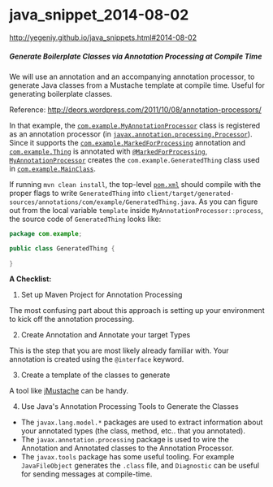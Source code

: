 java_snippet_2014-08-02
=======================

http://yegeniy.github.io/java_snippets.html#2014-08-02

##### Generate Boilerplate Classes via Annotation Processing at Compile Time

We will use an annotation and an accompanying annotation processor, to generate
Java classes from a Mustache template at compile time. Useful for
generating boilerplate classes.

Reference: <http://deors.wordpress.com/2011/10/08/annotation-processors/>

In that example, the
[`com.example.MyAnnotationProcessor`][MyAnnotationProcessor] class is registered
as an annotation processor (in
[`javax.annotation.processing.Processor`][Processor]). Since it supports the
[`com.example.MarkedForProcessing`][MarkedForProcessing] annotation and
[`com.example.Thing`][Thing] is annotated with
[`@MarkedForProcessing`][MarkedForProcessing],
[`MyAnnotationProcessor`][MyAnnotationProcessor] creates the
`com.example.GeneratedThing` class used in [`com.example.MainClass`][MainClass].

If running `mvn clean install`, the top-level [`pom.xml`][pom] should compile with
the proper flags to write `GeneratedThing` into 
`client/target/generated-sources/annotations/com/example/GeneratedThing.java`.
As you can figure out from the local variable `template` inside
`MyAnnotationProcessor::process`, the source code of `GeneratedThing` looks
like:

```java
package com.example;

public class GeneratedThing {
    
}
```

[MarkedForProcessing]: annotations/src/main/java/com/example/MarkedForProcessing.java
[MainClass]: client/src/main/java/com/example/MainClass.java
[MyAnnotationProcessor]: processors/src/main/java/com/example/MyAnnotationProcessor.java
[Processor]: processors/src/main/resources/META-INF/services/javax.annotation.processing.Processor
[pom]: pom.xml
[Thing]: client/src/main/java/com/example/Thing.java

**A Checklist:**

1) Set up Maven Project for Annotation Processing

The most confusing part about this approach is setting up your environment to
kick off the annotation processing.

2) Create Annotation and Annotate your target Types

This is the step that you are most likely already familiar with. Your annotation
is created using the `@interface` keyword.

3) Create a template of the classes to generate

A tool like [jMustache](https://github.com/samskivert/jmustache) can be handy.

4) Use Java's Annotation Processing Tools to Generate the Classes

* The `javax.lang.model.*` packages are used to extract information about your
annotated types (the class, method, etc.. that you annotated).
* The `javax.annotation.processing` package is used to wire the Annotation and
Annotated classes to the Annotation Processor.
*  The `javax.tools` package has some useful tooling. For example
`JavaFileObject` generates the `.class` file, and `Diagnostic` can be useful for
sending messages at compile-time.
